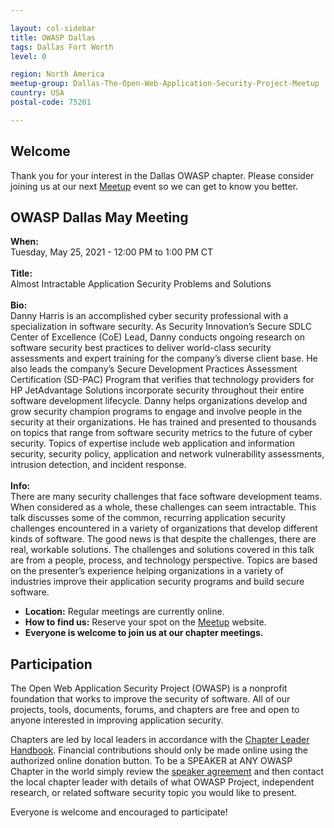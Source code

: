 ```yaml
---

layout: col-sidebar
title: OWASP Dallas
tags: Dallas Fort Worth
level: 0

region: North America
meetup-group: Dallas-The-Open-Web-Application-Security-Project-Meetup
country: USA
postal-code: 75201

---
```


## Welcome
Thank you for your interest in the Dallas OWASP chapter. Please consider joining us at our next [Meetup](https://www.meetup.com/Dallas-The-Open-Web-Application-Security-Project-Meetup/) event so we can get to know you better.

## OWASP Dallas May Meeting
<b>When:</b><br> Tuesday, May 25, 2021 - 12:00 PM to 1:00 PM CT<br><br>
<b>Title:</b><br> Almost Intractable Application Security Problems and Solutions<br><br>
<b>Bio:</b><br> Danny Harris is an accomplished cyber security professional with a specialization in software security. As Security Innovation’s Secure SDLC Center of Excellence (CoE) Lead, Danny conducts ongoing research on software security best practices to deliver world-class security assessments and expert training for the company’s diverse client base. He also leads the company’s Secure Development Practices Assessment Certification (SD-PAC) Program that verifies that technology providers for HP JetAdvantage Solutions incorporate security throughout their entire software development lifecycle. Danny helps organizations develop and grow security champion programs to engage and involve people in the security at their organizations. He has trained and presented to thousands on topics that range from software security metrics to the future of cyber security. Topics of expertise include web application and information security, security policy, application and network vulnerability assessments, intrusion detection, and incident response.<br><br>
<b>Info:</b><br> 
There are many security challenges that face software development teams. When considered as a whole, these challenges can seem intractable. This talk discusses some of the common, recurring application security challenges encountered in a variety of organizations that develop different kinds of software. The good news is that despite the challenges, there are real, workable solutions. The challenges and solutions covered in this talk are from a people, process, and technology perspective. Topics are based on the presenter’s experience helping organizations in a variety of industries improve their application security programs and build secure software.

- <b>Location:</b>  Regular meetings are currently online.<br> 
- <b>How to find us:</b>  Reserve your spot on the [Meetup](https://www.meetup.com/Dallas-The-Open-Web-Application-Security-Project-Meetup/) website.<br> 
- <b>Everyone is welcome to join us at our chapter meetings.</b><br> 

## Participation
The Open Web Application Security Project (OWASP) is a nonprofit foundation that works to improve the security of software. All of our projects, tools, documents, forums, and chapters are free and open to anyone interested in improving application security. 

Chapters are led by local leaders in accordance with the [Chapter Leader Handbook](/www-policy/rules-of-procedure/chapter-handbook). Financial contributions should only be made online using the authorized online donation button. To be a SPEAKER at ANY OWASP Chapter in the world simply review the [speaker agreement](/www-policy/speaker-agreement) and then contact the local chapter leader with details of what OWASP Project, independent research, or related software security topic you would like to present.

Everyone is welcome and encouraged to participate!

